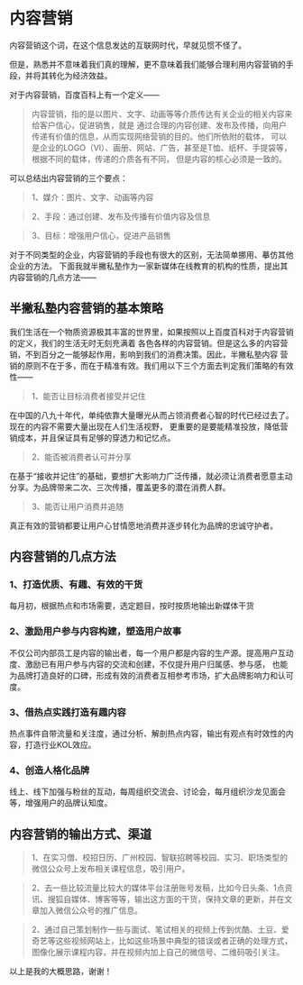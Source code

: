 # 内容营销
内容营销这个词，在这个信息发达的互联网时代，早就见惯不怪了。

但是，熟悉并不意味着我们真的理解，更不意味着我们能够合理利用内容营销的手段，并将其转化为经济效益。

对于内容营销，百度百科上有一个定义——

> 内容营销，指的是以图片、文字、动画等等介质传达有关企业的相关内容来给客户信心，促进销售，就是
通过合理的内容创建、发布及传播，向用户传递有价值的信息，从而实现网络营销的目的。他们所依附的载体，
可以是企业的LOGO（VI）、画册、网站、广告，甚至是T恤、纸杯、手提袋等，根据不同的载体，传递的介质各有不同，
但是内容的核心必须是一致的。

可以总结出内容营销的三个要点：
> 1、媒介：图片、文字、动画等内容

> 2、手段：通过创建、发布及传播有价值内容及信息

> 3、目标：增强用户信心，促进产品销售


对于不同类型的企业，内容营销的手段也有很大的区别，无法简单挪用、摹仿其他企业的方法。
下面我就半撇私塾作为一家新媒体在线教育的机构的性质，提出其内容营销的几点方法——

## 半撇私塾内容营销的基本策略
我们生活在一个物质资源极其丰富的世界里，如果按照以上百度百科对于内容营销的定义，我们的生活无时无刻充满着
各色各样的内容营销。但是这么多的内容营销，不到百分之一能够起作用，影响到我们的消费决策。因此，半撇私塾内容
营销的原则不在于多，而在于精准有效。我们用以下三个方面去判定我们策略的有效性——

> 1、能否让目标消费者接受并记住

在中国的八九十年代，单纯依靠大量曝光从而占领消费者心智的时代已经过去了。现在的内容不需要大量出现在人们生活视野，
更重要的是要能精准投放，降低营销成本，并且保证具有足够的穿透力和记忆点。

> 2、能否被消费者认可并分享

在基于“接收并记住”的基础，要想扩大影响力广泛传播，就必须让消费者愿意主动分享。为品牌带来二次、三次传播，覆盖更多的潜在消费人群。

> 3、能否让用户消费并追随

真正有效的营销都要让用户心甘情愿地消费并逐步转化为品牌的忠诚守护者。

## 内容营销的几点方法

### 1、打造优质、有趣、有效的干货

每月初，根据热点和市场需要，选定题目，按时按质地输出新媒体干货

### 2、激励用户参与内容构建，塑造用户故事

不仅公司内部员工是内容的输出者，每一个用户都是内容的生产源。提高用户互动度、激励已有用户参与内容的交流和创建，不仅提升用户归属感、参与感，
也能为品牌打造良好的口碑，形成有效的消费者互相参考市场，扩大品牌影响力和认可度。

### 3、借热点实践打造有趣内容

热点事件自带流量和关注度，通过分析、解剖热点内容，输出有观点有时效性的内容，打造行业KOL效应。

### 4、创造人格化品牌

线上、线下加强与粉丝的互动，每周组织交流会、讨论会，每月组织沙龙见面会等，增强用户的品牌认知度。

## 内容营销的输出方式、渠道

> 1、在实习僧、校招日历、广州校园、智联招聘等校园、实习、职场类型的微信公众号上发布相关课程信息，吸引用户。

> 2、去一些比较流量比较大的媒体平台注册账号发稿，比如今日头条、1点资讯、搜狐自媒体、博客等等，输出这方面的干货，保持文章的更新，并在文章加入微信公众号的推广信息。

> 2、通过自己策划制作一些与面试、笔试相关的视频上传到优酷、土豆、爱奇艺等这些视频网站上，比如这些场景中典型的错误或者正确的处理方式，图像化展示课程内容，并在视频内加上自己的微信号、二维码吸引关注。

以上是我的大概思路，谢谢！




